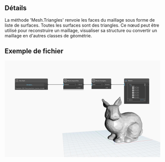 ## Détails
La méthode 'Mesh.Triangles' renvoie les faces du maillage sous forme de liste de surfaces. Toutes les surfaces sont des triangles. Ce nœud peut être utilisé pour reconstruire un maillage, visualiser sa structure ou convertir un maillage en d'autres classes de géométrie.

## Exemple de fichier

![Example](./Autodesk.DesignScript.Geometry.Mesh.Triangles_img.jpg)
